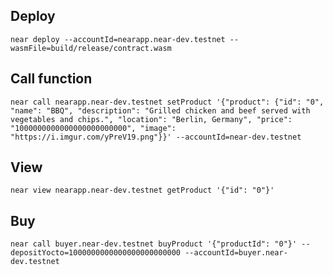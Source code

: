 ## Deploy
```near deploy --accountId=nearapp.near-dev.testnet --wasmFile=build/release/contract.wasm```

## Call function
```near call nearapp.near-dev.testnet setProduct '{"product": {"id": "0", "name": "BBQ", "description": "Grilled chicken and beef served with vegetables and chips.", "location": "Berlin, Germany", "price": "1000000000000000000000000", "image": "https://i.imgur.com/yPreV19.png"}}' --accountId=near-dev.testnet```

## View 
```near view nearapp.near-dev.testnet getProduct '{"id": "0"}'```

## Buy
```near call buyer.near-dev.testnet buyProduct '{"productId": "0"}' --depositYocto=1000000000000000000000000 --accountId=buyer.near-dev.testnet```

